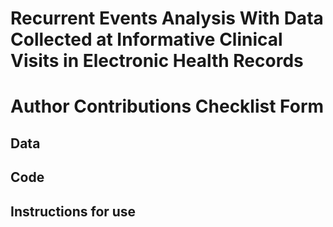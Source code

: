 # Recurrent Events Analysis With Data Collected at Informative Clinical Visits in Electronic Health Records

# Author Contributions Checklist Form

## Data


## Code


## Instructions for use

